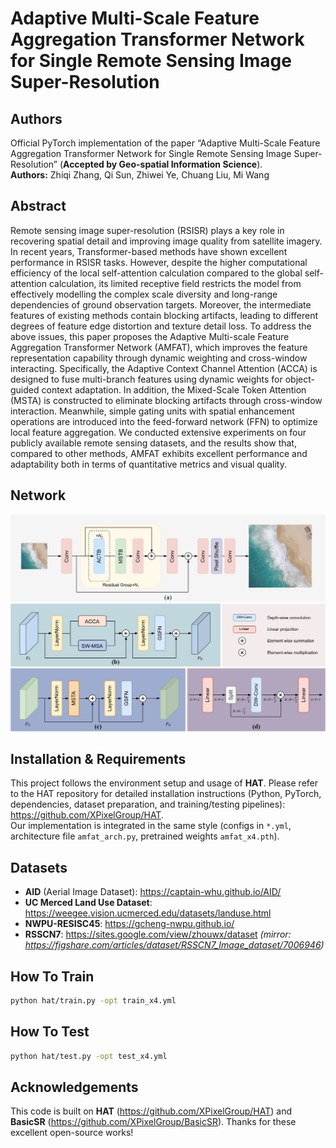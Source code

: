 # Adaptive Multi-Scale Feature Aggregation Transformer Network for Single Remote Sensing Image Super-Resolution

## Authors
Official PyTorch implementation of the paper “Adaptive Multi-Scale Feature Aggregation Transformer Network for Single Remote Sensing Image Super-Resolution” (**Accepted by Geo-spatial Information Science**).  
**Authors:** Zhiqi Zhang, Qi Sun, Zhiwei Ye, Chuang Liu, Mi Wang

## Abstract
Remote sensing image super-resolution (RSISR) plays a key role in recovering spatial detail and improving image quality from satellite imagery. In recent years, Transformer-based methods have shown excellent performance in RSISR tasks. However, despite the higher computational efficiency of the local self-attention calculation compared to the global self-attention calculation, its limited receptive field restricts the model from effectively modelling the complex scale diversity and long-range dependencies of ground observation targets. Moreover, the intermediate features of existing methods contain blocking artifacts, leading to different degrees of feature edge distortion and texture detail loss. To address the above issues, this paper proposes the Adaptive Multi-scale Feature Aggregation Transformer Network (AMFAT), which improves the feature representation capability through dynamic weighting and cross-window interacting. Specifically, the Adaptive Context Channel Attention (ACCA) is designed to fuse multi-branch features using dynamic weights for object-guided context adaptation. In addition, the Mixed-Scale Token Attention (MSTA) is constructed to eliminate blocking artifacts through cross-window interaction. Meanwhile, simple gating units with spatial enhancement operations are introduced into the feed-forward network (FFN) to optimize local feature aggregation. We conducted extensive experiments on four publicly available remote sensing datasets, and the results show that, compared to other methods, AMFAT exhibits excellent performance and adaptability both in terms of quantitative metrics and visual quality.

## Network
![amfat.png](https://github.com/sq-3768/AMFAT/blob/main/AMFAT.png)

## Installation & Requirements
This project follows the environment setup and usage of **HAT**. Please refer to the HAT repository for detailed installation instructions (Python, PyTorch, dependencies, dataset preparation, and training/testing pipelines): <https://github.com/XPixelGroup/HAT>.  
Our implementation is integrated in the same style (configs in `*.yml`, architecture file `amfat_arch.py`, pretrained weights `amfat_x4.pth`).

## Datasets
- **AID** (Aerial Image Dataset): <https://captain-whu.github.io/AID/>
- **UC Merced Land Use Dataset**: <https://weegee.vision.ucmerced.edu/datasets/landuse.html>
- **NWPU-RESISC45**: <https://gcheng-nwpu.github.io/>
- **RSSCN7**: <https://sites.google.com/view/zhouwx/dataset> *(mirror: <https://figshare.com/articles/dataset/RSSCN7_Image_dataset/7006946>)*

## How To Train
```bash
python hat/train.py -opt train_x4.yml
```

## How To Test
```bash
python hat/test.py -opt test_x4.yml
```

## Acknowledgements
This code is built on **HAT** (<https://github.com/XPixelGroup/HAT>) and **BasicSR** (<https://github.com/XPixelGroup/BasicSR>). Thanks for these excellent open-source works!
